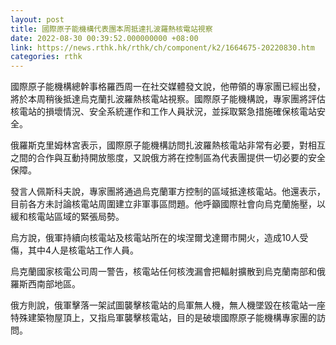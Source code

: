```yaml
---
layout: post
title: 國際原子能機構代表團本周抵達扎波羅熱核電站視察
date: 2022-08-30 00:39:52.000000000 +08:00
link: https://news.rthk.hk/rthk/ch/component/k2/1664675-20220830.htm
categories: rthk
---
```


國際原子能機構總幹事格羅西周一在社交媒體發文說，他帶領的專家團已經出發，將於本周稍後抵達烏克蘭扎波羅熱核電站視察。國際原子能機構說，專家團將評估核電站的損壞情況、安全系統運作和工作人員狀況，並採取緊急措施確保核電站安全。

俄羅斯克里姆林宮表示，國際原子能機構訪問扎波羅熱核電站非常有必要，對相互之間的合作與互動持開放態度，又說俄方將在控制區為代表團提供一切必要的安全保障。 

發言人佩斯科夫說，專家團將通過烏克蘭軍方控制的區域抵達核電站。他還表示，目前各方未討論核電站周圍建立非軍事區問題。他呼籲國際社會向烏克蘭施壓，以緩和核電站區域的緊張局勢。

烏方說，俄軍持續向核電站及核電站所在的埃涅爾戈達爾市開火，造成10人受傷，其中4人是核電站工作人員。

烏克蘭國家核電公司周一警告，核電站任何核洩漏會把輻射擴散到烏克蘭南部和俄羅斯西南部地區。

俄方則說，俄軍擊落一架試圖襲擊核電站的烏軍無人機，無人機墜毀在核電站一座特殊建築物屋頂上，又指烏軍襲擊核電站，目的是破壞國際原子能機構專家團的訪問。
